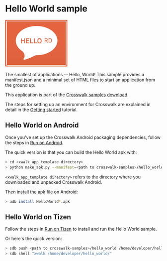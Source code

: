 # Hello World sample

<img class='sample-thumb' src='assets/sampapp-icon-helloworld.png'>

The smallest of applications -- Hello, World! This sample provides a manifest.json and a minimal set of HTML files to start an application from the ground up.

This application is part of the
[Crosswalk samples download](https://github.com/crosswalk-project/crosswalk-samples/archive/0.2.tar.gz).

The steps for setting up an environment for Crosswalk are explained
in detail in the [Getting started](#documentation/getting_started)
tutorial.

## Hello World on Android

Once you've set up the Crosswalk Android packaging dependencies,
follow the steps in [Run on Android](#documentation/getting_started/run_on_android).

The quick version is that you can build the Hello World apk with:

```sh
> cd <xwalk_app_template directory>
> python make_apk.py --manifest=<path to crosswalk-samples>/hello_world/manifest.json
```

`<xwalk_app_template directory>` refers to the directory where you
downloaded and unpacked Crosswalk Android.

Then install the apk file on Android:

```sh
> adb install HelloWorld*.apk
```

## Hello World on Tizen

Follow the steps in
[Run on Tizen](#documentation/getting_started/run_on_tizen)
to install and run the Hello World sample.

Or here's the quick version:

```sh
> sdb push <path to crosswalk-samples>/hello_world /home/developer/hello_world
> sdb shell "xwalk /home/developer/hello_world/"
```
